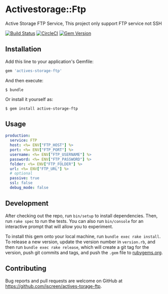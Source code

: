 # Activestorage::Ftp

Active Storage FTP Service, This project only support FTP service not SSH

[![Build Status](https://travis-ci.org/iscreen/active-storage-ftp.svg)](https://travis-ci.org/iscreen/active-storage-ftp)
[![CircleCI](https://circleci.com/gh/iscreen/active-storage-ftp.svg?style=svg)](https://circleci.com/gh/iscreen/active-storage-ftp)
[![Gem Version](https://badge.fury.io/rb/active-storage-ftp.svg)](https://badge.fury.io/rb/active-storage-ftp)


## Installation

Add this line to your application's Gemfile:

```ruby
gem 'actives-storage-ftp'
```

And then execute:

    $ bundle

Or install it yourself as:

    $ gem install active-storage-ftp

## Usage

```yml
production:
  service: FTP
  host: <%= ENV["FTP_HOST"] %>
  port: <%= ENV["FTP_PORT"] %>
  username: <%= ENV["FTP_USERNAME"] %>
  password: <%= ENV["FTP_PASSWORD"] %>
  folder: <%= ENV["FTP_FOLDER"] %>
  url: <%= ENV["FTP_URL"] %>
  # optional
  passive: true
  ssl: false
  debug_mode: false
```

## Development

After checking out the repo, run `bin/setup` to install dependencies. Then, run `rake spec` to run the tests. You can also run `bin/console` for an interactive prompt that will allow you to experiment.

To install this gem onto your local machine, run `bundle exec rake install`. To release a new version, update the version number in `version.rb`, and then run `bundle exec rake release`, which will create a git tag for the version, push git commits and tags, and push the `.gem` file to [rubygems.org](https://rubygems.org).

## Contributing

Bug reports and pull requests are welcome on GitHub at https://github.com/iscreen/actives-torage-ftp.

